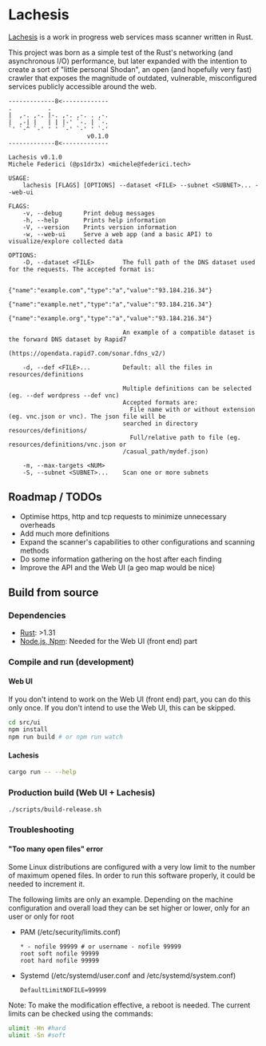 # Lachesis

[Lachesis](https://en.wikipedia.org/wiki/Lachesis) is a work in progress web services mass scanner written in Rust.

This project was born as a simple test of the Rust's networking (and asynchronous I/O) performance, but later expanded with the intention to create a sort of "little personal Shodan", an open (and hopefully very fast) crawler that exposes the magnitude of outdated, vulnerable, misconfigured services publicly accessible around the web.

```
-------------8<-------------
.          .                 
|  ,-. ,-. |-. ,-. ,-. . ,-. 
|  ,-| |   | | |-' `-. | `-. 
`' `-^ `-' ' ' `-' `-' ' `-'
                      v0.1.0
-------------8<-------------

Lachesis v0.1.0
Michele Federici (@ps1dr3x) <michele@federici.tech>

USAGE:
    lachesis [FLAGS] [OPTIONS] --dataset <FILE> --subnet <SUBNET>... --web-ui

FLAGS:
    -v, --debug      Print debug messages
    -h, --help       Prints help information
    -V, --version    Prints version information
    -w, --web-ui     Serve a web app (and a basic API) to visualize/explore collected data

OPTIONS:
    -D, --dataset <FILE>        The full path of the DNS dataset used for the requests. The accepted format is:
                                
                                {"name":"example.com","type":"a","value":"93.184.216.34"}
                                {"name":"example.net","type":"a","value":"93.184.216.34"}
                                {"name":"example.org","type":"a","value":"93.184.216.34"}
                                
                                An example of a compatible dataset is the forward DNS dataset by Rapid7
                                (https://opendata.rapid7.com/sonar.fdns_v2/)
                                 
    -d, --def <FILE>...         Default: all the files in resources/definitions
                                 
                                Multiple definitions can be selected (eg. --def wordpress --def vnc)
                                Accepted formats are:
                                  File name with or without extension (eg. vnc.json or vnc). The json file will be
                                searched in directory resources/definitions/
                                  Full/relative path to file (eg. resources/definitions/vnc.json or
                                /casual_path/mydef.json)
                                  
    -m, --max-targets <NUM>     
    -S, --subnet <SUBNET>...    Scan one or more subnets
```

## Roadmap / TODOs

- Optimise https, http and tcp requests to minimize unnecessary overheads
- Add much more definitions
- Expand the scanner's capabilities to other configurations and scanning methods
- Do some information gathering on the host after each finding
- Improve the API and the Web UI (a geo map would be nice)

## Build from source

### Dependencies

- [Rust](https://rustup.rs/): >1.31
- [Node.js, Npm](https://nodejs.org): Needed for the Web UI (front end) part

### Compile and run (development)

#### Web UI

If you don't intend to work on the Web UI (front end) part, you can do this only once. If you don't intend to use the Web UI, this can be skipped.

```bash
cd src/ui
npm install
npm run build # or npm run watch
```

#### Lachesis

```bash
cargo run -- --help
```

### Production build (Web UI + Lachesis)

```bash
./scripts/build-release.sh
```

### Troubleshooting

#### "Too many open files" error

Some Linux distributions are configured with a very low limit to the number of maximum opened files. In order to run this software properly, it could be needed to increment it.

The following limits are only an example. Depending on the machine configuration and overall load they can be set higher or lower, only for an user or only for root

- PAM (/etc/security/limits.conf)
  ```
  * - nofile 99999 # or username - nofile 99999
  root soft nofile 99999
  root hard nofile 99999
  ```
- Systemd (/etc/systemd/user.conf and /etc/systemd/system.conf)
  ```
  DefaultLimitNOFILE=99999
  ```

Note: To make the modification effective, a reboot is needed. The current limits can be checked using the commands:

```bash
ulimit -Hn #hard
ulimit -Sn #soft
```
